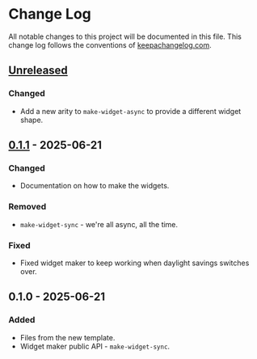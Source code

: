 # Change Log
All notable changes to this project will be documented in this file. This change log follows the conventions of [keepachangelog.com](http://keepachangelog.com/).

## [Unreleased]
### Changed
- Add a new arity to `make-widget-async` to provide a different widget shape.

## [0.1.1] - 2025-06-21
### Changed
- Documentation on how to make the widgets.

### Removed
- `make-widget-sync` - we're all async, all the time.

### Fixed
- Fixed widget maker to keep working when daylight savings switches over.

## 0.1.0 - 2025-06-21
### Added
- Files from the new template.
- Widget maker public API - `make-widget-sync`.

[Unreleased]: https://sourcehost.site/your-name/clojure-newb/compare/0.1.1...HEAD
[0.1.1]: https://sourcehost.site/your-name/clojure-newb/compare/0.1.0...0.1.1
